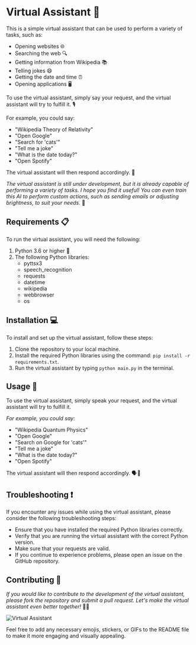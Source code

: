 # Virtual Assistant 🤖

This is a simple virtual assistant that can be used to perform a variety of tasks, such as:

- Opening websites 🌐
- Searching the web 🔍
- Getting information from Wikipedia 📚
- Telling jokes 😄
- Getting the date and time ⏰
- Opening applications 🖥️

To use the virtual assistant, simply say your request, and the virtual assistant will try to fulfill it. 🎙️

For example, you could say:
- "Wikipedia Theory of Relativity"
- "Open Google"
- "Search for 'cats'"
- "Tell me a joke"
- "What is the date today?"
- "Open Spotify"

The virtual assistant will then respond accordingly. 💬

_*The virtual assistant is still under development, but it is already capable of performing a variety of tasks. I hope you find it useful! You can even train this AI to perform custom actions, such as sending emails or adjusting brightness, to suit your needs.*_ 🚀

## Requirements 📋

To run the virtual assistant, you will need the following:

1. Python 3.6 or higher 🐍
2. The following Python libraries:
   - pyttsx3
   - speech_recognition
   - requests
   - datetime
   - wikipedia
   - webbrowser
   - os

## Installation 💻

To install and set up the virtual assistant, follow these steps:

1. Clone the repository to your local machine.
2. Install the required Python libraries using the command: `pip install -r requirements.txt`.
3. Run the virtual assistant by typing `python main.py` in the terminal.

## Usage 🚀

To use the virtual assistant, simply speak your request, and the virtual assistant will try to fulfill it.

*For example, you could say:*
- "Wikipedia Quantum Physics"
- "Open Google"
- "Search on Google for 'cats'"
- "Tell me a joke"
- "What is the date today?"
- "Open Spotify"

The virtual assistant will then respond accordingly. 🗣️💬

## Troubleshooting ❗

If you encounter any issues while using the virtual assistant, please consider the following troubleshooting steps:

- Ensure that you have installed the required Python libraries correctly.
- Verify that you are running the virtual assistant with the correct Python version.
- Make sure that your requests are valid.
- If you continue to experience problems, please open an issue on the GitHub repository.

## Contributing 🤝

_*If you would like to contribute to the development of the virtual assistant, please fork the repository and submit a pull request. Let's make the virtual assistant even better together!*_ 🌟🎉

![Virtual Assistant](https://iili.io/Hrt2Ggn.gif)

Feel free to add any necessary emojis, stickers, or GIFs to the README file to make it more engaging and visually appealing.
